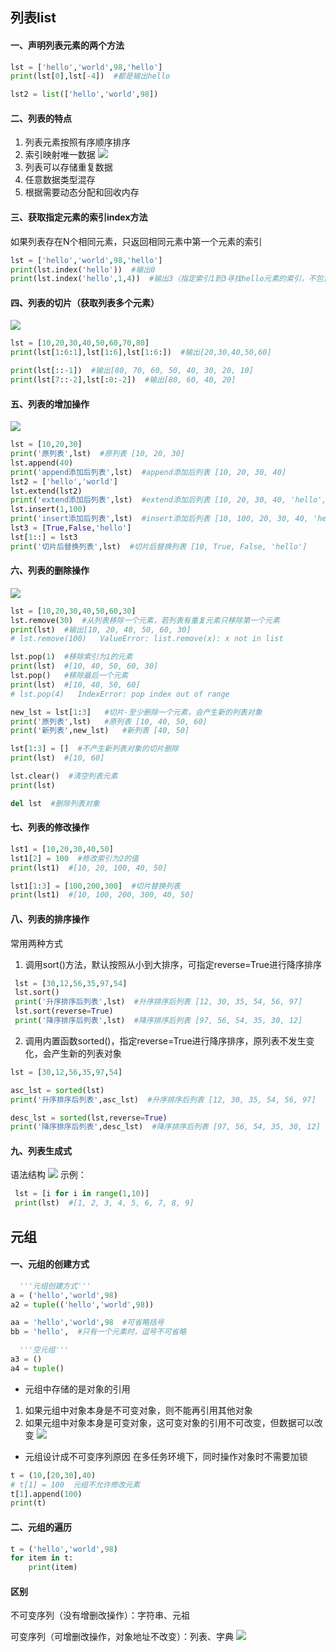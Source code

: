 ## 列表list
#### 一、声明列表元素的两个方法
```py
lst = ['hello','world',98,'hello']
print(lst[0],lst[-4])  #都是输出hello

lst2 = list(['hello','world',98])
```
#### 二、列表的特点
 1. 列表元素按照有序顺序排序
 2. 索引映射唯一数据
![](https://kingan-md-img.oss-cn-guangzhou.aliyuncs.com/blog/202303132148913.png)
3. 列表可以存储重复数据
4. 任意数据类型混存
5. 根据需要动态分配和回收内存
#### 三、获取指定元素的索引index方法
 如果列表存在N个相同元素，只返回相同元素中第一个元素的索引
 ```py
lst = ['hello','world',98,'hello']
print(lst.index('hello'))  #输出0
print(lst.index('hello',1,4))  #输出3（指定索引1到3寻找hello元素的索引，不包含4）
 ```
#### 四、列表的切片（获取列表多个元素）
![](https://kingan-md-img.oss-cn-guangzhou.aliyuncs.com/blog/202303132227729.png)
```py
lst = [10,20,30,40,50,60,70,80]
print(lst[1:6:1],lst[1:6],lst[1:6:])  #输出[20,30,40,50,60]

print(lst[::-1])  #输出[80, 70, 60, 50, 40, 30, 20, 10]
print(lst[7::-2],lst[:0:-2])  #输出[80, 60, 40, 20]
```
 
#### 五、列表的增加操作
  ![](https://kingan-md-img.oss-cn-guangzhou.aliyuncs.com/blog/202303132225301.png)
  ```py
  lst = [10,20,30]
  print('原列表',lst)  #原列表 [10, 20, 30]
  lst.append(40)
  print('append添加后列表',lst)  #append添加后列表 [10, 20, 30, 40]
  lst2 = ['hello','world']
  lst.extend(lst2)
  print('extend添加后列表',lst)  #extend添加后列表 [10, 20, 30, 40, 'hello', 'world']
  lst.insert(1,100)
  print('insert添加后列表',lst)  #insert添加后列表 [10, 100, 20, 30, 40, 'hello', 'world']
  lst3 = [True,False,'hello']
  lst[1::] = lst3
  print('切片后替换列表',lst)  #切片后替换列表 [10, True, False, 'hello']
  ```
#### 六、列表的删除操作
  ![](https://kingan-md-img.oss-cn-guangzhou.aliyuncs.com/blog/202303162204685.png)
  ```py
  lst = [10,20,30,40,50,60,30]
  lst.remove(30)  #从列表移除一个元素，若列表有重复元素只移除第一个元素
  print(lst)  #输出[10, 20, 40, 50, 60, 30]
  # lst.remove(100)   ValueError: list.remove(x): x not in list

  lst.pop(1)  #移除索引为1的元素
  print(lst)  #[10, 40, 50, 60, 30]
  lst.pop()   #移除最后一个元素
  print(lst)  #[10, 40, 50, 60]
  # lst.pop(4)   IndexError: pop index out of range

  new_lst = lst[1:3]   #切片-至少删除一个元素，会产生新的列表对象
  print('原列表',lst)   #原列表 [10, 40, 50, 60]
  print('新列表',new_lst)   #新列表 [40, 50]

  lst[1:3] = []  #不产生新列表对象的切片删除
  print(lst)  #[10, 60]

  lst.clear()  #清空列表元素
  print(lst)

  del lst  #删除列表对象
  ```
#### 七、列表的修改操作
 ```py
 lst1 = [10,20,30,40,50]
lst1[2] = 100  #修改索引为2的值
print(lst1)  #[10, 20, 100, 40, 50]

lst1[1:3] = [100,200,300]  #切片替换列表
print(lst1)  #[10, 100, 200, 300, 40, 50]
 ```

#### 八、列表的排序操作
 常用两种方式
 1. 调用sort()方法，默认按照从小到大排序，可指定reverse=True进行降序排序
 ```py
  lst = [30,12,56,35,97,54]
  lst.sort()
  print('升序排序后列表',lst)  #升序排序后列表 [12, 30, 35, 54, 56, 97]
  lst.sort(reverse=True)
  print('降序排序后列表',lst)  #降序排序后列表 [97, 56, 54, 35, 30, 12]
 ```
 2. 调用内置函数sorted()，指定reverse=True进行降序排序，原列表不发生变化，会产生新的列表对象
  ```py
  lst = [30,12,56,35,97,54]
 
  asc_lst = sorted(lst)
  print('升序排序后列表',asc_lst)  #升序排序后列表 [12, 30, 35, 54, 56, 97]

  desc_lst = sorted(lst,reverse=True)
  print('降序排序后列表',desc_lst)  #降序排序后列表 [97, 56, 54, 35, 30, 12]
  ```
#### 九、列表生成式
 语法结构
 ![](https://kingan-md-img.oss-cn-guangzhou.aliyuncs.com/blog/202303162251299.png)
 示例：
 ```py
  lst = [i for i in range(1,10)]
  print(lst)  #[1, 2, 3, 4, 5, 6, 7, 8, 9]
 ```


## 元组
#### 一、元组的创建方式
```py
  '''元组创建方式'''
a = ('hello','world',98)
a2 = tuple(('hello','world',98))

aa = 'hello','world',98  #可省略括号
bb = 'hello',  #只有一个元素时，逗号不可省略

  '''空元组'''
a3 = ()
a4 = tuple()
```
- 元组中存储的是对象的引用
1. 如果元组中对象本身是不可变对象，则不能再引用其他对象
2. 如果元组中对象本身是可变对象，这可变对象的引用不可改变，但数据可以改变
![](https://kingan-md-img.oss-cn-guangzhou.aliyuncs.com/blog/202303232220750.png)
- 元组设计成不可变序列原因
在多任务环境下，同时操作对象时不需要加锁
```py
t = (10,[20,30],40)
# t[1] = 100  元组不允许修改元素
t[1].append(100)
print(t)
```

#### 二、元组的遍历
```py
t = ('hello','world',98)
for item in t:
    print(item)
```

#### 区别
不可变序列（没有增删改操作）：字符串、元祖

可变序列（可增删改操作，对象地址不改变）：列表、字典
![](https://kingan-md-img.oss-cn-guangzhou.aliyuncs.com/blog/202303242215196.png)

